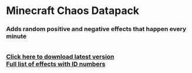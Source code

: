 # Minecraft Chaos Datapack
<h3>Adds random positive and negative effects that happen every minute<br><br>
 
 [Click here to download latest version](https://github.com/ItsFaldo/Minecraft-Chaos-datapack/releases/download/v1.0/Minecraft.Chaos.Datapack.v1.0.zip)
 <br>
 [Full list of effects with ID numbers](ID%20List.txt)

</h3>
